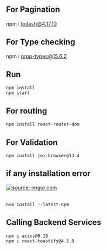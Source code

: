 ## For Pagination

npm i lodash@4.17.10

## For Type checking

npm i prop-types@15.6.2

## Run

```
npm install
npm start
```

## For routing

```
npm install react-router-dom
```

## For Validation

```
npm install joi-browser@13.4
```

## if any installation error

<a href="https://imgur.com/aLqzs58"><img src="https://i.imgur.com/aLqzs58.png" title="source: imgur.com" /></a><br/><br/>

```
nvm install --latest-npm
```

## Calling Backend Services

```
npm i axios@0.18
npm i react-toastify@4.1.0
```
